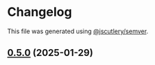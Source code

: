 # Changelog

This file was generated using [@jscutlery/semver](https://github.com/jscutlery/semver).

## [0.5.0](https://github.com/Sitecore-PD/sitecore.cloudsdk.js/compare/utils-0.5.0-rc.0...utils-0.5.0) (2025-01-29)
